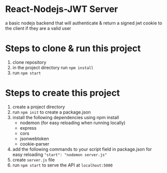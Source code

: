 # React-Nodejs-JWT Server 

a basic nodejs backend that will authenticate & return a signed jwt cookie to the client if they are a valid user 

# Steps to clone & run this project 
1) clone repository
2) in the project directory run `npm install` 
3) run `npm start`

# Steps to create this project 
1) create a project directory 
2) run `npm init` to create a package.json 
3) install the following dependencies using npm install
    - nodemon (for easy reloading when running locally)
    - express 
    - cors 
    - jsonwebtoken
    - cookie-parser
4) add the following commands to your script field in package.json for easy reloading 
    ` "start": "nodemon server.js" `
4) create `server.js` file 
5) run `npm start` to serve the API at `localhost:5000` 
